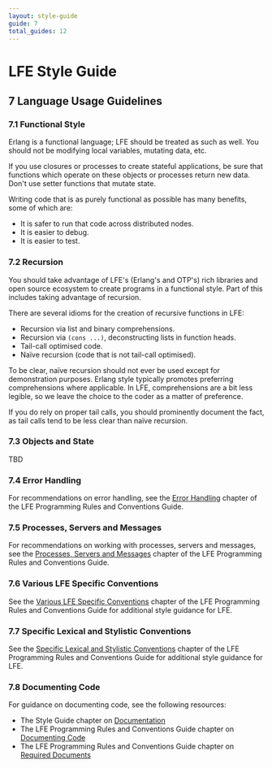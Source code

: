 ```yaml
---
layout: style-guide
guide: 7
total_guides: 12
---
```

# LFE Style Guide

## 7 Language Usage Guidelines

### 7.1 Functional Style

Erlang is a functional language; LFE should be treated as such as well. You
should not be modifying local variables, mutating data, etc.

If you use closures or processes to create stateful applications, be sure
that functions which operate on these objects or processes return new data.
Don't use setter functions that mutate state.

Writing code that is as purely functional as possible has many benefits,
some of which are:

* It is safer to run that code across distributed nodes.
* It is easier to debug.
* It is easier to test.

### 7.2 Recursion

You should take advantage of LFE's (Erlang's and OTP's) rich libraries and
open source ecosystem to create programs in a functional style. Part of this
includes taking advantage of recursion.

There are several idioms for the creation of recursive functions in LFE:

* Recursion via list and binary comprehensions.
* Recursion via ``(cons ...)``, deconstructing lists in function heads.
* Tail-call optimised code.
* Naïve recursion (code that is not tail-call optimised).

To be clear, naïve recursion should not ever be used except for demonstration
purposes. Erlang style typically promotes preferring comprehensions where
applicable. In LFE, comprehensions are a bit less legible, so we leave the
choice to the coder as a matter of preference.

If you do rely on proper tail calls, you should prominently document the
fact, as tail calls tend to be less clear than naïve recursion.

### 7.3 Objects and State

TBD

### 7.4 Error Handling

For recommendations on error handling, see the
<a href="/prog-rules/4.html">Error Handling</a> chapter of the
LFE Programming Rules and Conventions Guide.

### 7.5 Processes, Servers and Messages

For recommendations on working with processes, servers and messages, see the
<a href="/prog-rules/5.html">Processes, Servers and Messages</a>
chapter of the LFE Programming Rules and Conventions Guide.

### 7.6 Various LFE Specific Conventions

See the <a href="/prog-rules/6.html">Various LFE Specific Conventions</a>
chapter of the LFE Programming Rules and Conventions Guide for additional
style guidance for LFE.

### 7.7 Specific Lexical and Stylistic Conventions

See the
<a href="/prog-rules/7.html">Specific Lexical and Stylistic Conventions</a>
chapter of the LFE Programming Rules and Conventions Guide for additional
style guidance for LFE.

### 7.8 Documenting Code

For guidance on documenting code, see the following resources:

* The Style Guide chapter on <a href="/style-guide/4.html">Documentation</a>
* The LFE Programming Rules and Conventions Guide chapter on
  <a href="/prog-rules/8.html">Documenting Code</a>
* The LFE Programming Rules and Conventions Guide chapter on
  <a href="/prog-rules/10.html">Required Documents</a>

